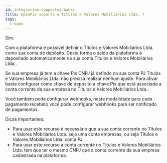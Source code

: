 ```yaml
---
id: integration-supported-banks
title: OpenPix suporta o Títulos e Valores Mobiliários Ltda. ?
tags:
  - bank
---
```


Sim.

Com a plataforma é possível definir o Títulos e Valores Mobiliários Ltda. como sua conta de depósito. Desta forma o saldo da plataforma é depositado automaticamente na sua conta Títulos e Valores Mobiliários Ltda..

Se sua empresa já tem a chave Pix CNPJ já defindo na sua conta PJ Títulos e Valores Mobiliários Ltda. não precisa realizar nenhum ajuste. Para ativar basta configurar como chave de depósito a chave Pix que está associada a conta corrente da sua empresa no Títulos e Valores Mobiliários Ltda..

Você também pode configurar webhooks, nesta modalidade para cada pagamento recebido você pode configurar webhooks para ser notificado de pagamentos.

Dicas Importantes:

- Para usar este recurso é necessário que a sua conta corrente no Títulos e Valores Mobiliários Ltda. seja uma conta empresas, ou seja Títulos e Valores Mobiliários Ltda. conta PJ
- Para usar este recurso a conta corrente no Títulos e Valores Mobiliários Ltda. tem que ter o mesmo CNPJ que a conta corrente da sua empresa cadastrada na plataforma.

